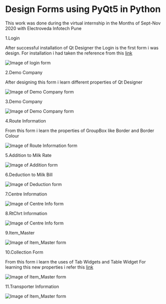 # **Design Forms using PyQt5 in Python**
 This work was done during the virtual internship in the Months of Sept-Nov 2020 with Electroveda Infotech Pune

1.Login

After successful installation of Qt Designer the Login is the first form i was design.
For installation i had taken the reference from this [link](https://www.programmersought.com/article/5165681028/)

![Image of login form ](/Esnaps/Login.png)

2.Demo Company

After designing this form i learn different properties of Qt Designer

![Image of Demo Company form ](/Esnaps/Company.png)

3.Demo Company

![Image of Demo Company form ](/Esnaps/Company_demo1.png)

4.Route Information

From this form i learn the properties of GroupBox like Border and Border Colour

![Image of Route Information form ](/Esnaps/Route_info.png)

5.Addition to Milk Rate

![Image of Addition form ](/Esnaps/Addition.png)

6.Deduction to Milk Bill

![Image of Deduction form ](/Esnaps/Deduction.png)

7.Centre Information

![Image of Centre Info form ](/Esnaps/Centre.png)

8.RtChrt Information

![Image of Centre Info form ](/Esnaps/RtChrt_Info.png)

9.Item_Master

![Image of Item_Master form ](/Esnaps/Item_master.png)

10.Collection Form

From this form i learn the uses of Tab Widgets and Table Widget
For learning this new properties i refer this 
 [link](https://doc.qt.io/archives/qt-4.8/designer-using-containers.html)

 ![Image of Item_Master form ](/Esnaps/Collection.png)

11.Transporter Information

![Image of Item_Master form ](/Esnaps/Transporter_info.png)